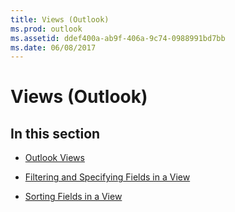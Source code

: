```yaml
---
title: Views (Outlook)
ms.prod: outlook
ms.assetid: ddef400a-ab9f-406a-9c74-0988991bd7bb
ms.date: 06/08/2017
---
```



# Views (Outlook)

## In this section


-  [Outlook Views](outlook-views.md)
    
-  [Filtering and Specifying Fields in a View](filtering-and-specifying-fields-in-a-view.md)
    
-  [Sorting Fields in a View](sorting-fields-in-a-view.md)
    

